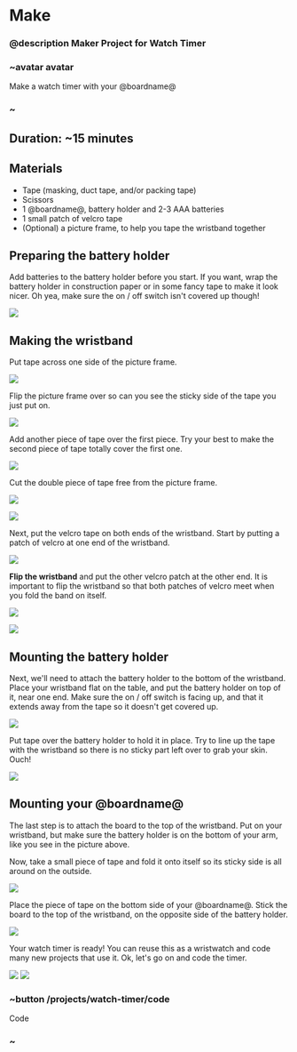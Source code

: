# Make

### @description Maker Project for Watch Timer

### ~avatar avatar

Make a watch timer with your @boardname@

### ~

## Duration: ~15 minutes

## Materials
* Tape (masking, duct tape, and/or packing tape)
* Scissors
* 1 @boardname@, battery holder and 2-3 AAA batteries
* 1 small patch of velcro tape
* (Optional) a picture frame, to help you tape the wristband together

## Preparing the battery holder

Add batteries to the battery holder before you start. If you want, wrap the battery holder in construction paper or
in some fancy tape to make it look nicer. Oh yea, make sure the on / off switch isn't covered up though!

![](/static/cp/projects/watch-timer/step1.jpg)

## Making the wristband

Put tape across one side of the picture frame.

![](/static/cp/projects/watch-timer/step2.jpg)

Flip the picture frame over so can you see the sticky side of the tape you just put on.

![](/static/cp/projects/watch-timer/step3.jpg)

Add another piece of tape over the first piece. Try your best to make the second piece of tape totally
cover the first one.

![](/static/cp/projects/watch-timer/step4.jpg)

Cut the double piece of tape free from the picture frame.

![](/static/cp/projects/watch-timer/step5.jpg)

![](/static/cp/projects/watch-timer/step6.jpg)

Next, put the velcro tape on both ends of the wristband. Start by putting a patch of velcro at one end of the wristband.

![](/static/cp/projects/watch-timer/step7.jpg)

**Flip the wristband** and put the other velcro patch at the other end.
It is important to flip the wristband so that both patches of velcro meet when you fold the band on itself.

![](/static/cp/projects/watch-timer/step8.jpg)

![](/static/cp/projects/watch-timer/step9.jpg)

## Mounting the battery holder

Next, we'll need to attach the battery holder to the bottom of the wristband.
Place your wristband flat on the table, and put the battery holder on top of it, near one end.
Make sure the on / off switch is facing up, and that it extends away from the tape so it doesn't get covered up.

![](/static/cp/projects/watch-timer/step10.jpg)

Put tape over the battery holder to hold it in place. Try to line up the tape with the wristband so there is no
sticky part left over to grab your skin. Ouch!

![](/static/cp/projects/watch-timer/step11.jpg)

## Mounting your @boardname@

The last step is to attach the board to the top of the wristband.
Put on your wristband, but make sure the battery holder is on the bottom of your arm, like you see in the picture above.

Now, take a small piece of tape and fold it onto itself so its sticky side is all around on the outside.

![](/static/cp/projects/watch-timer/step12.jpg)

Place the piece of tape on the bottom side of your @boardname@. Stick the board to the top of the wristband, on the opposite side of the battery holder.

![](/static/cp/projects/watch-timer/step13.jpg)

Your watch timer is ready! You can reuse this as a wristwatch and code many new projects that use it. Ok, let's go on and
code the timer.

![](/static/cp/projects/watch-timer/step14.jpg)
![](/static/cp/projects/watch-timer/step15.jpg)

### ~button /projects/watch-timer/code

Code

### ~
